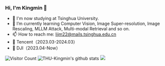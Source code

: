 ### Hi, I'm Kingmin 👋


- 🔭 I'm now studying at Tsinghua University.
- 🌱 I’m currently learning Computer Vision, Image Super-resolution, Image Rescaling, MLLM Attack, Multi-modal Retrieval and so on.
- 📫 How to reach me: lijm22@mails.tsinghua.edu.cn
- 🏢 Tencent（2023.03-2024.03）
- 🏢 DJI（2023.04-Now）
  
![Visitor Count](https://profile-counter.glitch.me/THU-Kingmin/count.svg)
<img src="https://github-readme-stats.vercel.app/api?username=THU-Kingmin&show_icons=true&theme=vue&count_private=true" alt="THU-Kingmin's github stats" />
<img src="https://github-readme-stats.vercel.app/api/top-langs/?username=THU-Kingmin&layout=compact"/>
